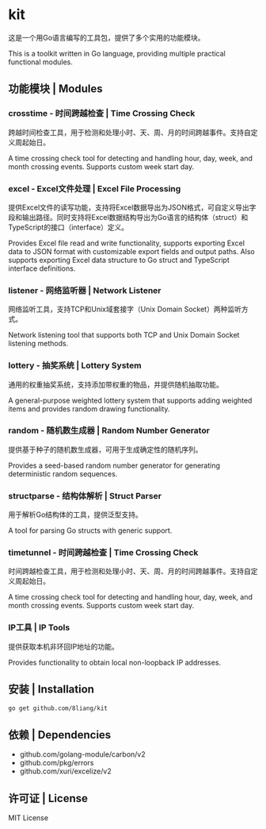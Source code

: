 # kit

这是一个用Go语言编写的工具包，提供了多个实用的功能模块。

This is a toolkit written in Go language, providing multiple practical functional modules.

## 功能模块 | Modules

### crosstime - 时间跨越检查 | Time Crossing Check
跨越时间检查工具，用于检测和处理小时、天、周、月的时间跨越事件。支持自定义周起始日。

A time crossing check tool for detecting and handling hour, day, week, and month crossing events. Supports custom week start day.

### excel - Excel文件处理 | Excel File Processing
提供Excel文件的读写功能，支持将Excel数据导出为JSON格式，可自定义导出字段和输出路径。同时支持将Excel数据结构导出为Go语言的结构体（struct）和TypeScript的接口（interface）定义。

Provides Excel file read and write functionality, supports exporting Excel data to JSON format with customizable export fields and output paths. Also supports exporting Excel data structure to Go struct and TypeScript interface definitions.

### listener - 网络监听器 | Network Listener
网络监听工具，支持TCP和Unix域套接字（Unix Domain Socket）两种监听方式。

Network listening tool that supports both TCP and Unix Domain Socket listening methods.

### lottery - 抽奖系统 | Lottery System
通用的权重抽奖系统，支持添加带权重的物品，并提供随机抽取功能。

A general-purpose weighted lottery system that supports adding weighted items and provides random drawing functionality.

### random - 随机数生成器 | Random Number Generator
提供基于种子的随机数生成器，可用于生成确定性的随机序列。

Provides a seed-based random number generator for generating deterministic random sequences.

### structparse - 结构体解析 | Struct Parser
用于解析Go结构体的工具，提供泛型支持。

A tool for parsing Go structs with generic support.

### timetunnel - 时间跨越检查 | Time Crossing Check
时间跨越检查工具，用于检测和处理小时、天、周、月的时间跨越事件。支持自定义周起始日。

A time crossing check tool for detecting and handling hour, day, week, and month crossing events. Supports custom week start day.

### IP工具 | IP Tools
提供获取本机非环回IP地址的功能。

Provides functionality to obtain local non-loopback IP addresses.

## 安装 | Installation

```bash
go get github.com/8liang/kit
```

## 依赖 | Dependencies
- github.com/golang-module/carbon/v2
- github.com/pkg/errors
- github.com/xuri/excelize/v2

## 许可证 | License
MIT License

